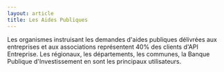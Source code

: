```yaml
---
layout: article
title: Les Aides Publiques
---
```


Les organismes instruisant les demandes d'aides publiques délivrées aux entreprises et aux associations représentent 40% des clients d'API Entreprise.
Les régionaux, les départements, les communes, la Banque Publique d'Investissement en sont les principaux utilisateurs.
